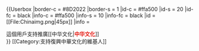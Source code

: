 {{Userbox
  |border-c = #8D2022
  |border-s = 1
  |id-c     = #ffa500
  |id-s     = 20
  |id-fc    = black
  |info-c   = #ffa500
  |info-s   = 10
  |info-fc  = black
  |id       = [[File:Chinaimg.png|45px]]
  |info     = <div class="center">這個用戶支持推廣[[中华文化|<strong style="font-size:14px;color:#E6170F;">中华文化</strong>]]</div>
}}
[[Category:支持復興中華文化的維基人]]